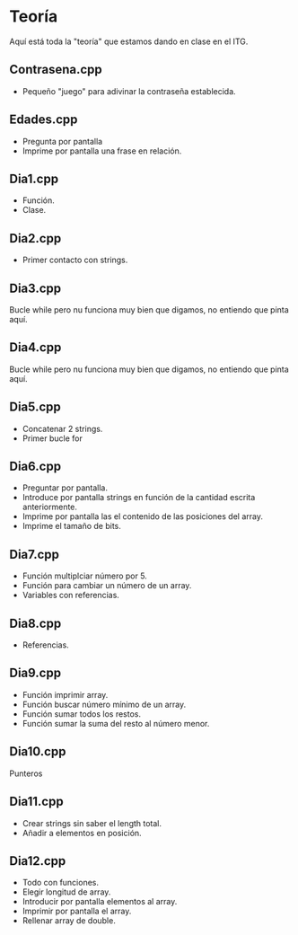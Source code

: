 # Teoría

Aquí está toda la "teoría" que estamos dando en clase en el ITG.

## Contrasena.cpp

* Pequeño "juego" para adivinar la contraseña establecida.

## Edades.cpp

* Pregunta por pantalla
* Imprime por pantalla una frase en relación.

## Dia1.cpp

* Función.
* Clase.

## Dia2.cpp

* Primer contacto con strings.

## Dia3.cpp

Bucle while pero nu funciona muy bien que digamos, no entiendo que pinta aquí.

## Dia4.cpp

Bucle while pero nu funciona muy bien que digamos, no entiendo que pinta aquí.

## Dia5.cpp

* Concatenar 2 strings.
* Primer bucle for

## Dia6.cpp

* Preguntar por pantalla.
* Introduce por pantalla strings en función de la cantidad escrita anteriormente.
* Imprime por pantalla las el contenido de las posiciones del array.
* Imprime el tamaño de bits.

## Dia7.cpp

* Función multiplciar número por 5.
* Función para cambiar un número de un array.
* Variables con referencias.

## Dia8.cpp

* Referencias.

## Dia9.cpp

* Función imprimir array.
* Función buscar número mínimo de un array.
* Función sumar todos los restos.
* Función sumar la suma del resto al número menor.

## Dia10.cpp

Punteros

## Dia11.cpp

* Crear strings sin saber el length total.
* Añadir a elementos en posición.

## Dia12.cpp

* Todo con funciones.
* Elegir longitud de array.
* Introducir por pantalla elementos al array.
* Imprimir por pantalla el array.
* Rellenar array de double.